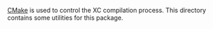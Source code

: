 [CMake](https://cmake.org/) is used to control the XC compilation process. This directory contains some utilities for this package.
